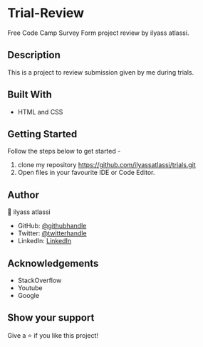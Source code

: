 # Trial-Review

Free Code Camp Survey Form project review by ilyass atlassi.

## Description

This is a project to review submission given by me during trials.


## Built With

- HTML and CSS 


## Getting Started

Follow the steps below to get started -

1. clone my repository https://github.com/ilyassatlassi/trials.git
2. Open files in your favourite IDE or Code Editor.


## Author

👤 ilyass atlassi

- GitHub: [@githubhandle](https://github.com/ilyassatlass)
- Twitter: [@twitterhandle](https://twitter.com/ilyass_atlassi)
- LinkedIn: [LinkedIn](https://www.linkedin.com/in/ilyassatlassi/)

## Acknowledgements

- StackOverflow
- Youtube
- Google

## Show your support

Give a ⭐️ if you like this project!